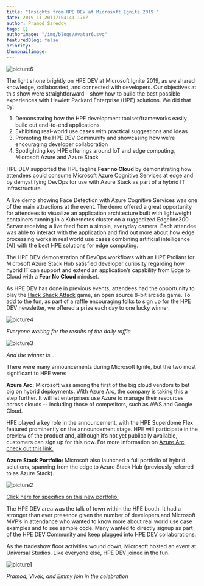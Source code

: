 ```yaml
---
title: "Insights from HPE DEV at Microsoft Ignite 2019 "
date: 2019-11-20T17:04:41.170Z
author: Pramod Sareddy 
tags: []
authorimage: "/img/blogs/Avatar6.svg"
featuredBlog: false
priority:
thumbnailimage:
---
```

![picture6](https://hpe-developer-portal.s3.amazonaws.com/uploads/media/2019/10/picture6-1574269899492.png)

The light shone brightly on HPE DEV at Microsoft Ignite 2019, as we shared knowledge, collaborated, and connected with developers. Our objectives at this show were straightforward – show how to build the best possible experiences with Hewlett Packard Enterprise (HPE) solutions. We did that by:

1. Demonstrating how the HPE development toolset/frameworks easily build out end-to-end applications 
2. Exhibiting real-world use cases with practical suggestions and ideas 
3. Promoting the HPE DEV Community and showcasing how we’re encouraging developer collaboration
4. Spotlighting key HPE offerings around IoT and edge computing, Microsoft Azure and Azure Stack 

HPE DEV supported the HPE tagline __Fear no Cloud__ by demonstrating how attendees could consume Microsoft Azure Cognitive Services at edge and by demystifying DevOps for use with Azure Stack as part of a hybrid IT infrastructure.

A live demo showing Face Detection with Azure Cognitive Services was one of the main attractions at the event. The demo offered a great opportunity for attendees to visualize an application architecture built with lightweight containers running in a Kubernetes cluster on a ruggedized Edgeline300 Server receiving a live feed from a simple, everyday camera. Each attendee was able to interact with the application and find out more about how edge processing works in real world use cases combining artificial intelligence (AI) with the best HPE solutions for edge computing.

The HPE DEV demonstration of DevOps workflows with an HPE Proliant for Microsoft Azure Stack Hub satisfied developer curiosity regarding how hybrid IT can support and extend an application’s capability from Edge to Cloud with a __Fear No Cloud__ mindset.

As HPE DEV has done in previous events, attendees had the opportunity to play the [Hack Shack Attack](https://github.com/HewlettPackard/hpe-hack-shack-attack) game, an open source 8-bit arcade game. To add to the fun, as part of a raffle encouraging folks to sign up for the HPE DEV newsletter, we offered a prize each day to one lucky winner.



![picture4](https://hpe-developer-portal.s3.amazonaws.com/uploads/media/2019/10/picture4-1574269876302.png)

*Everyone waiting for the results of the daily raffle*

![picture3](https://hpe-developer-portal.s3.amazonaws.com/uploads/media/2019/10/picture3-1574269854835.png)

*And the winner is…*

There were many announcements during Microsoft Ignite, but the two most significant to HPE were:

__Azure Arc:__ Microsoft was among the first of the big cloud vendors to bet big on hybrid deployments. With Azure Arc, the company is taking this a step further. It will let enterprises use Azure to manage their resources across clouds -- including those of competitors, such as AWS and Google Cloud. 

HPE played a key role in the announcement, with the HPE Superdome Flex featured prominently on the announcement stage. HPE will participate in the preview of the product and, although it’s not yet publically available, customers can sign up for this now. For more information on [Azure Arc, check out this link.](https://azure.microsoft.com/en-us/blog/azure-arc-extending-azure-management-to-any-infrastructure/?ActivityID=NA&AssetID=NA&elq2=~~eloqua..type--emailfield..syntax--recipientid..encodeFor--url~~)

__Azure Stack Portfolio:__
Microsoft also launched a full portfolio of hybrid solutions, spanning from the edge to Azure Stack Hub (previously referred to as Azure Stack).


![picture2](https://hpe-developer-portal.s3.amazonaws.com/uploads/media/2019/10/picture2-1574269831398.png)

[Click here for specifics on this new portfolio.](https://azure.microsoft.com/en-us/blog/expanding-the-azure-stack-portfolio-to-run-hybrid-applications-across-the-cloud-datacenter-and-the-edge/?ActivityID=NA&AssetID=NA&elq2=~~eloqua..type--emailfield..syntax--recipientid..encodeFor--url~~)

The HPE DEV area was the talk of town within the HPE booth. It had a stronger than ever presence given the number of developers and Microsoft MVP’s in attendance who wanted to know more about real world use case examples and to see sample code. Many wanted to directly signup as part of the HPE DEV Community and keep plugged into HPE DEV collaborations.

As the tradeshow floor activities wound down, Microsoft hosted an event at Universal Studios. Like everyone else, HPE DEV joined in the fun. 


![picture1](https://hpe-developer-portal.s3.amazonaws.com/uploads/media/2019/10/picture1-1574269799671.png)

*Pramod, Vivek, and Emmy join in the celebration*

